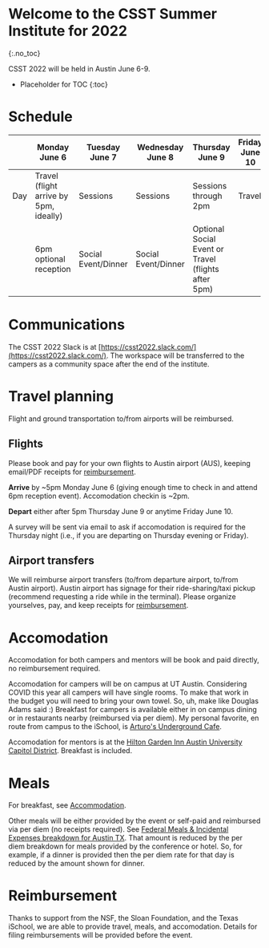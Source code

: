 # Welcome to the CSST Summer Institute for 2022
{:.no_toc}

CSST 2022 will be held in Austin June 6-9.

* Placeholder for TOC
{:toc}

# Schedule


|     | Monday June 6                          | Tuesday June 7      | Wednesday June 8    | Thursday June 9                           | Friday June 10  |
|-----|----------------------------------------|---------------------|---------------------|-------------------------------------------|--------|
| Day | Travel (flight arrive by 5pm, ideally) | Sessions            | Sessions            | Sessions through 2pm                      | Travel |
|     | 6pm optional reception                 | Social Event/Dinner | Social Event/Dinner | Optional Social Event       or Travel (flights after 5pm)                 |        |

# Communications

The CSST 2022 Slack is at [https://csst2022.slack.com/](https://csst2022.slack.com/). The workspace will be transferred to the campers as a community space after the end of the institute.

# Travel planning

Flight and ground transportation to/from airports will be reimbursed. 

## Flights

Please book and pay for your own flights to Austin airport (AUS), keeping email/PDF receipts for [reimbursement](#reimbursement).

**Arrive** by ~5pm Monday June 6 (giving enough time to check in and attend 6pm reception event). Accomodation checkin is ~2pm.

**Depart** either after 5pm Thursday June 9 or anytime Friday June 10.

A survey will be sent via email to ask if accomodation is required for the Thursday night (i.e., if you are departing on Thursday evening or Friday).

## Airport transfers

We will reimburse airport transfers (to/from departure airport, to/from Austin airport). Austin airport has signage for their ride-sharing/taxi pickup (recommend requesting a ride while in the terminal). Please organize yourselves, pay, and keep receipts for [reimbursement](#reimbursement).

# Accomodation

Accomodation for both campers and mentors will be book and paid directly, no reimbursement required.

Accomodation for campers will be on campus at UT Austin. Considering COVID this year all campers will have single rooms. To make that work in the budget you will need to bring your own towel.  So, uh, make like Douglas Adams said :)  Breakfast for campers is available either in on campus dining or in restaurants nearby (reimbursed via per diem).  My personal favorite, en route from campus to the iSchool, is [Arturo's Underground Cafe](https://goo.gl/maps/Zs65oJPuFe2AeSx59).

Accomodation for mentors is at the [Hilton Garden Inn Austin University Capitol District](https://goo.gl/maps/m6QusE9WzbvwYnMZA). Breakfast is included.

# Meals

For breakfast, see [Accommodation](#accomodation).

Other meals will be either provided by the event or self-paid and reimbursed via per diem (no receipts required). See [Federal Meals & Incidental Expenses breakdown for Austin TX](https://www.gsa.gov/travel/plan-book/per-diem-rates/per-diem-rates-results/?action=perdiems_report&state=TX&fiscal_year=2022&zip=78701&city=). That amount is reduced by the per diem breakdown for meals provided by the conference or hotel. So, for example, if a dinner is provided then the per diem rate for that day is reduced by the amount shown for dinner.

# Reimbursement

Thanks to support from the NSF, the Sloan Foundation, and the Texas iSchool, we are able to provide travel, meals, and accomodation. Details for filing reimbursements will be provided before the event.
